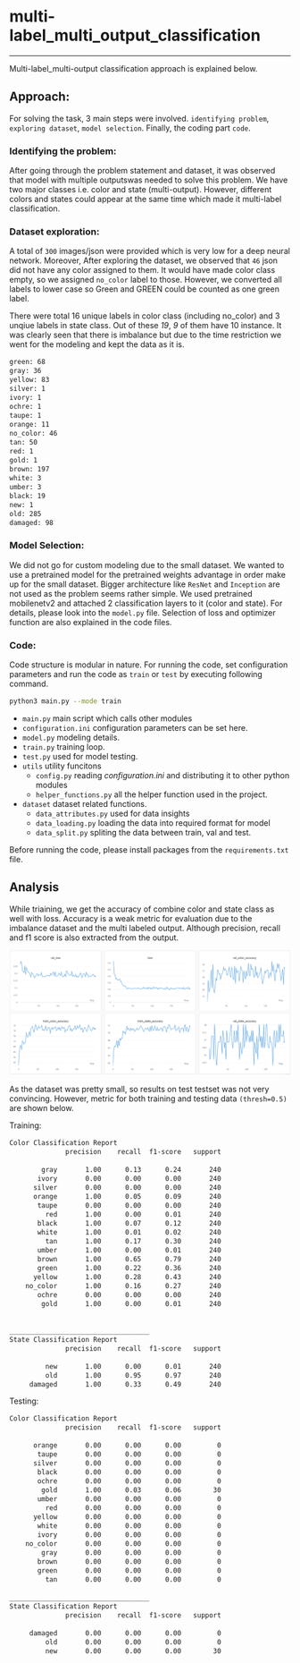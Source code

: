 # multi-label_multi_output_classification

---

Multi-label_multi-output classification approach is explained below.

## Approach:
For solving the task, 3 main steps were involved. `identifying problem`, `exploring dataset`, `model selection`.
Finally, the coding part `code`.

### Identifying the problem:
After going through the problem statement and dataset, it was observed that model with multiple outputswas needed 
to solve this problem. We have two major classes i.e. color and state (multi-output). However, different colors and 
states could appear at the same time which made it multi-label classification.

### Dataset exploration:
A total of `300` images/json were provided which is very low for a deep neural network. Moreover, After exploring 
the dataset, we observed that `46` json did not have any color assigned to them. It would have made color
class empty, so we assigned `no_color` label to those. However, we converted all labels to lower case so Green and GREEN
could be counted as one green label.

There were total 16 unique labels in color class (including no_color) and 3 unqiue labels in state class. 
Out of these *19*, *9* of them have 10 instance. It was clearly seen that there is imbalance but due to the
time restriction we went for the modeling and kept the data as it is.
```
green: 68
gray: 36
yellow: 83
silver: 1
ivory: 1
ochre: 1
taupe: 1
orange: 11
no_color: 46
tan: 50
red: 1
gold: 1
brown: 197
white: 3
umber: 3
black: 19
new: 1
old: 285
damaged: 98
```
### Model Selection:
We did not go for custom modeling due to the small dataset. We wanted to use a pretrained model for the 
pretrained weights advantage in order make up for the small dataset. Bigger architecture like `ResNet` and `Inception` 
are not used as the problem seems rather simple. We used pretrained mobilenetv2 and attached 2 classification layers to it
(color and state). For details, please look into the `model.py` file. Selection of loss and optimizer function
are also explained in the code files.

### Code:
Code structure is modular in nature.
For running the code, set configuration parameters and run the code as `train` or `test` by executing following command.
```bash
python3 main.py --mode train
```

- `main.py` main script which calls other modules
- `configuration.ini` configuration parameters can be set here.
- `model.py` modeling details.
- `train.py` training loop.
- `test.py` used for model testing.
- `utils` utility funcitons
  - `config.py` reading _configuration.ini_ and distributing it to other python modules
  - `helper_functions.py` all the helper function used in the project.
- `dataset` dataset related functions.
  - `data_attributes.py` used for data insights
  - `data_loading.py` loading the data into required format for model
  - `data_split.py` spliting the data between train, val and test.

Before running the code, please install packages from the `requirements.txt` file.

## Analysis
While triaining, we get the accuracy of combine color and state class as well with loss. Accuracy is a weak metric 
for evaluation due to the imbalance dataset and the multi labeled output. Although precision, recall and f1 score is also
extracted from the output.

![Training Graphs](graphs/loss_acc_graph.PNG?raw=true "Loss Accuracy Graph (training and validation)")

As the dataset was pretty small, so results on test testset was not very convincing. However, metric for both training
and testing data `(thresh=0.5)` are shown below.

Training:
```
Color Classification Report
              precision    recall  f1-score   support

        gray       1.00      0.13      0.24       240
       ivory       0.00      0.00      0.00       240
      silver       0.00      0.00      0.00       240
      orange       1.00      0.05      0.09       240
       taupe       0.00      0.00      0.00       240
         red       1.00      0.00      0.01       240
       black       1.00      0.07      0.12       240
       white       1.00      0.01      0.02       240
         tan       1.00      0.17      0.30       240
       umber       1.00      0.00      0.01       240
       brown       1.00      0.65      0.79       240
       green       1.00      0.22      0.36       240
      yellow       1.00      0.28      0.43       240
    no_color       1.00      0.16      0.27       240
       ochre       0.00      0.00      0.00       240
        gold       1.00      0.00      0.01       240


___________________________________
State Classification Report
              precision    recall  f1-score   support

         new       1.00      0.00      0.01       240
         old       1.00      0.95      0.97       240
     damaged       1.00      0.33      0.49       240

```

Testing:
```
Color Classification Report
              precision    recall  f1-score   support

      orange       0.00      0.00      0.00         0
       taupe       0.00      0.00      0.00         0
      silver       0.00      0.00      0.00         0
       black       0.00      0.00      0.00         0
       ochre       0.00      0.00      0.00         0
        gold       1.00      0.03      0.06        30
       umber       0.00      0.00      0.00         0
         red       0.00      0.00      0.00         0
      yellow       0.00      0.00      0.00         0
       white       0.00      0.00      0.00         0
       ivory       0.00      0.00      0.00         0
    no_color       0.00      0.00      0.00         0
        gray       0.00      0.00      0.00         0
       brown       0.00      0.00      0.00         0
       green       0.00      0.00      0.00         0
         tan       0.00      0.00      0.00         0

___________________________________
State Classification Report
              precision    recall  f1-score   support

     damaged       0.00      0.00      0.00         0
         old       0.00      0.00      0.00         0
         new       0.00      0.00      0.00        30

```